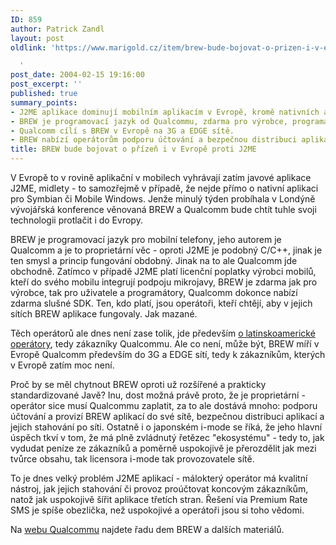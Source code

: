 ```yaml
---
ID: 859
author: Patrick Zandl
layout: post
oldlink: 'https://www.marigold.cz/item/brew-bude-bojovat-o-prizen-i-v-evrope-proti-j2me

  '
post_date: 2004-02-15 19:16:00
post_excerpt: ''
published: true
summary_points:
- J2ME aplikace dominují mobilním aplikacím v Evropě, kromě nativních aplikací.
- BREW je programovací jazyk od Qualcommu, zdarma pro výrobce, programátory i uživatele.
- Qualcomm cílí s BREW v Evropě na 3G a EDGE sítě.
- BREW nabízí operátorům podporu účtování a bezpečnou distribuci aplikací.
title: BREW bude bojovat o přízeň i v Evropě proti J2ME
---
```


<p>
V Evropě to v rovině aplikační v mobilech vyhrávají zatím javové aplikace J2ME, midlety - to samozřejmě v případě, že nejde přímo o nativní aplikaci pro Symbian či Mobile Windows. Jenže minulý týden probíhala v Londýně vývojářská konference věnovaná BREW a Qualcomm bude chtít tuhle svoji technologii protlačit i do Evropy.</p>

<p>
BREW je programovací jazyk pro mobilní telefony, jeho autorem je Qualcomm a je to proprietární věc  - oproti J2ME je podobný C/C++, jinak je ten smysl a princip fungování obdobný. Jinak na to ale Qualcomm jde obchodně. Zatímco v případě J2ME platí licenční poplatky výrobci mobilů, kteří do svého mobilu integrují podpoju mikrojavy, BREW je zdarma jak pro výrobce, tak pro uživatele a programátory, Qualcomm dokonce nabízí zdarma slušné SDK. Ten, kdo platí, jsou operátoři, kteří chtějí, aby v jejich sítích BREW aplikace fungovaly. Jak mazané. </p>

<p>
Těch operátorů ale dnes není zase tolik, jde především <a href="http://www.qualcomm.com/brew/developer/resources/ad/devices_op.html"target="_blank">o latinskoamerické operátory</a>, tedy zákazníky Qualcommu. Ale co není, může být, BREW míří v Evropě Qualcomm především do 3G a EDGE sítí, tedy k zákazníkům, kterých v Evropě zatím moc není.</p>

<p>
Proč by se měl chytnout BREW oproti už rozšířené a prakticky standardizované Javě? Inu, dost možná právě proto, že je proprietární - operátor sice musí Qualcommu zaplatit, za to ale dostává mnoho: podporu účtování a provizí BREW aplikací do své sítě, bezpečnou distribuci aplikací a jejich stahování po síti. Ostatně i o japonském i-mode se říká, že jeho hlavní úspěch tkví v tom, že má plně zvládnutý řetězec "ekosystému" - tedy to, jak vydudat peníze ze zákazníků a poměrně uspokojivě je přerozdělit jak mezi tvůrce obsahu, tak licensora i-mode tak provozovatele sítě. </p>

<p>
To je dnes velký problém J2ME aplikací - málokterý operátor má kvalitní nástroj, jak jejich stahování či provoz proúčtovat koncovým zákazníkům, natož jak uspokojivě šířit aplikace třetích stran. Řešení via Premium Rate SMS je spíše obezlička, než uspokojivé a operátoři jsou si toho vědomi. </p>

<p>
Na <a href="http://www.qualcomm.com/brew/">webu Qualcommu</a> najdete řadu dem BREW a dalších materiálů. </p>